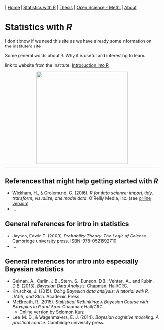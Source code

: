 | [Home](https://psych-methods.github.io/index) | [Statistics with R](https://psych-methods.github.io/R_reading_material) | [Thesis](https://psych-methods.github.io/thesis) | [Open Science - Meth.](https://psych-methods.github.io/OS_prereg_repl) | [About](https://psych-methods.github.io/about)

# Statistics with *R*

I don't know if we need this site as we have already some information on the institute's site

Some general words about *R*. Why it is useful and interesting to learn...

link to website from the institute: [Introduction into R](https://www.uni-marburg.de/de/fb04/team-heck/einstieg-in-r)

<p align = "center">
<img align="center" src="https://raw.githubusercontent.com/FloB2/flob2.github.com/main/graphics/graphic_statistics_R.png" width="300" />
</p>

---

## References that might help getting started with *R*

  + Wickham, H., & Grolemund, G. (2016). *R for data science: import, tidy, transform, visualize, and model data*. O'Reilly Media, Inc. (see [online version](https://r4ds.had.co.nz/))
  + ...

## General references for intro in statistics

  + Jaynes, Edwin T. (2003). *Probability Theory: The Logic of Science*. Cambridge university press. ISBN: 978-0521592710
  + ...
  
## General references for intro into especially Bayesian statistics

  + Gelman, A., Carlin, J.B., Stern, S., Dunson, D.B., Vehtari, A., and Rubin, D.B. (2013). *Bayesian Data Analysis*. Chapman; Hall/CRC.
  + Kruschke, J. (2015). *Doing Bayesian data analysis: A tutorial with R, JAGS, and Stan*. Academic Press.
  + McElreath, R. (2015). *Statistical Rethinking: A Bayesian Course with Examples in R and Stan*. Chapman; Hall/CRC.
    + [Online version](https://bookdown.org/ajkurz/Statistical_Rethinking_recoded/) by Solomon Kurz 
  + Lee, M. D., & Wagenmakers, E. J. (2014). *Bayesian cognitive modeling: A practical course*. Cambridge university press.
